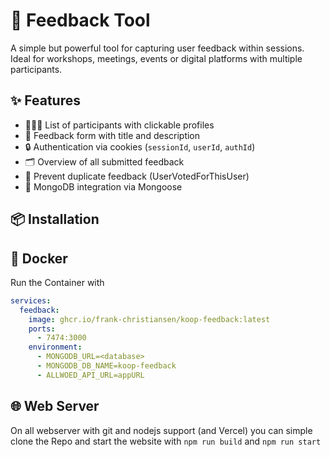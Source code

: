 # 💬 Feedback Tool

A simple but powerful tool for capturing user feedback within sessions. Ideal for workshops, meetings, events or digital platforms with multiple participants.

## ✨ Features

- 🧑‍🤝‍🧑 List of participants with clickable profiles
- 📝 Feedback form with title and description
- 🔒 Authentication via cookies (`sessionId`, `userId`, `authId`)
- 🗂️ Overview of all submitted feedback
- 🚫 Prevent duplicate feedback (UserVotedForThisUser)
- 🧠 MongoDB integration via Mongoose

## 📦 Installation

## 🐋 Docker

Run the Container with 
```yml
services:
  feedback:
    image: ghcr.io/frank-christiansen/koop-feedback:latest
    ports: 
      - 7474:3000
    environment:
      - MONGODB_URL=<database>
      - MONGODB_DB_NAME=koop-feedback
      - ALLWOED_API_URL=appURL
```

## 🌐 Web Server

On all webserver with git and nodejs support (and Vercel) you can simple clone the Repo and start the website with ``npm run build`` and ``npm run start``
